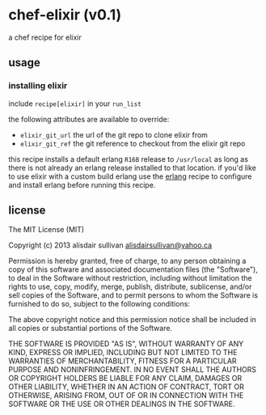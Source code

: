 # chef-elixir (v0.1) #

a chef recipe for elixir

## usage ##

### installing elixir ###

include `recipe[elixir]` in your `run_list`

the following attributes are available to override:

* `elixir_git_url`
  the url of the git repo to clone elixir from
* `elixir_git_ref`
  the git reference to checkout from the elixir git repo

this recipe installs a default erlang `R16B` release to `/usr/local` as long as there
is not already an erlang release installed to that location. if you'd like to use elixir
with a custom build erlang use the [erlang][chef-erlang] recipe to configure and install
erlang before running this recipe. 


## license ##

The MIT License (MIT)

Copyright (c) 2013 alisdair sullivan <alisdairsullivan@yahoo.ca>

Permission is hereby granted, free of charge, to any person obtaining a copy
of this software and associated documentation files (the "Software"), to deal
in the Software without restriction, including without limitation the rights
to use, copy, modify, merge, publish, distribute, sublicense, and/or sell
copies of the Software, and to permit persons to whom the Software is
furnished to do so, subject to the following conditions:

The above copyright notice and this permission notice shall be included in
all copies or substantial portions of the Software.

THE SOFTWARE IS PROVIDED "AS IS", WITHOUT WARRANTY OF ANY KIND, EXPRESS OR
IMPLIED, INCLUDING BUT NOT LIMITED TO THE WARRANTIES OF MERCHANTABILITY,
FITNESS FOR A PARTICULAR PURPOSE AND NONINFRINGEMENT. IN NO EVENT SHALL THE
AUTHORS OR COPYRIGHT HOLDERS BE LIABLE FOR ANY CLAIM, DAMAGES OR OTHER
LIABILITY, WHETHER IN AN ACTION OF CONTRACT, TORT OR OTHERWISE, ARISING FROM,
OUT OF OR IN CONNECTION WITH THE SOFTWARE OR THE USE OR OTHER DEALINGS IN
THE SOFTWARE.


[chef-erlang]: https://github.com/talentdeficit/chef-erlang